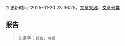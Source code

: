 :alarm_clock: 更新时间: 2025-01-20 23:36:25。[文章来源](/README.md)、[文章分类](/TAGS.md)

## 报告


> 关键字：`报告`、`月报`



